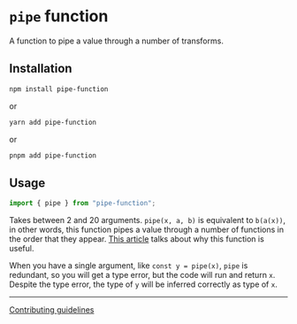 # `pipe` function

A function to pipe a value through a number of transforms.

## Installation

```bash
npm install pipe-function
```

or

```bash
yarn add pipe-function
```

or

```bash
pnpm add pipe-function
```

## Usage

```ts
import { pipe } from "pipe-function";
```

Takes between 2 and 20 arguments. `pipe(x, a, b)` is equivalent to `b(a(x))`, in other words, this function pipes a value through a number of functions in the order that they appear. [This article](https://dev.to/ivan7237d/i-ve-used-the-pipe-function-2-560-times-and-i-can-tell-you-it-s-good-4aal) talks about why this function is useful.

When you have a single argument, like `const y = pipe(x)`, `pipe` is redundant, so you will get a type error, but the code will run and return `x`. Despite the type error, the type of `y` will be inferred correctly as type of `x`.

---

[Contributing guidelines](https://github.com/ivan7237d/pipe-function/blob/master/.github/CONTRIBUTING.md)
